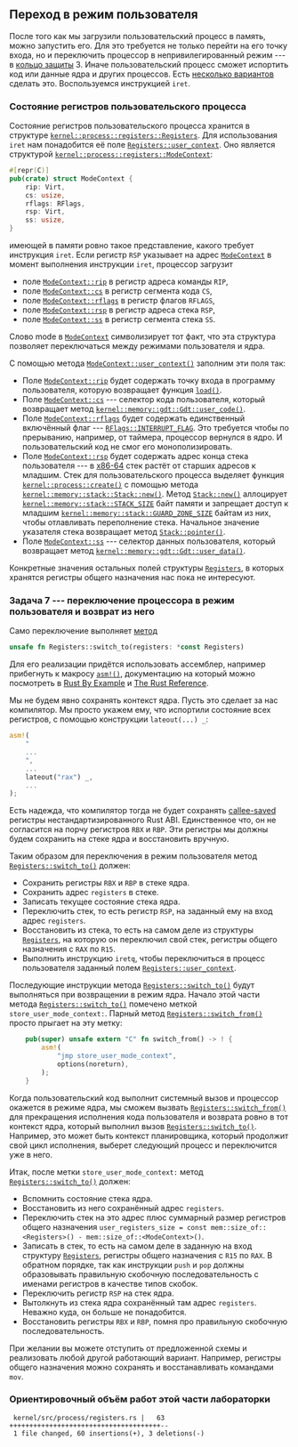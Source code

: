 ## Переход в режим пользователя

После того как мы загрузили пользовательский процесс в память,
можно запустить его.
Для это требуется не только перейти на его точку входа, но и переключить процессор в непривилегированный режим --- в
[кольцо защиты](https://en.wikipedia.org/wiki/Protection_ring) 3.
Иначе пользовательский процесс сможет испортить код или данные ядра и других процессов.
Есть [несколько вариантов](https://wiki.osdev.org/Getting_to_Ring_3) сделать это.
Воспользуемся инструкцией `iret`.


### Состояние регистров пользовательского процесса

Состояние регистров пользовательского процесса хранится в структуре
[`kernel::process::registers::Registers`](../../doc/kernel/process/registers/struct.Registers.html).
Для использования `iret` нам понадобится её поле
[`Registers::user_context`](../../doc/kernel/process/registers/struct.Registers.html#structfield.user_context).
Оно является структурой
[`kernel::process::registers::ModeContext`](../../doc/kernel/process/registers/struct.ModeContext.html):
```rust
#[repr(C)]
pub(crate) struct ModeContext {
    rip: Virt,
    cs: usize,
    rflags: RFlags,
    rsp: Virt,
    ss: usize,
}
```
имеющей в памяти ровно такое представление, какого требует инструкция `iret`.
Если регистр `RSP` указывает на адрес
[`ModeContext`](../../doc/kernel/process/registers/struct.ModeContext.html)
в момент выполнения инструкции `iret`,
процессор загрузит

- поле [`ModeContext::rip`](../../doc/kernel/process/registers/struct.ModeContext.html#structfield.rip) в регистр адреса команды `RIP`,
- поле [`ModeContext::cs`](../../doc/kernel/process/registers/struct.ModeContext.html#structfield.cs) в регистр сегмента кода `CS`,
- поле [`ModeContext::rflags`](../../doc/kernel/process/registers/struct.ModeContext.html#structfield.cs) в регистр флагов `RFLAGS`,
- поле [`ModeContext::rsp`](../../doc/kernel/process/registers/struct.ModeContext.html#structfield.cs) в регистр адреса стека `RSP`,
- поле [`ModeContext::ss`](../../doc/kernel/process/registers/struct.ModeContext.html#structfield.cs) в регистр сегмента стека `SS`.

Слово mode в [`ModeContext`](../../doc/kernel/process/registers/struct.ModeContext.html)
символизирует тот факт, что эта структура позволяет переключаться между режимами пользователя и ядра.

С помощью метода
[`ModeContext::user_context()`](../../doc/kernel/process/registers/struct.ModeContext.html#method.user_code)
заполним эти поля так:

- Поле [`ModeContext::rip`](../../doc/kernel/process/registers/struct.ModeContext.html#structfield.rip) будет содержать точку входа в программу пользователя, которую возвращает функция [`load()`](../../doc/kernel/process/elf/fn.load.html).
- Поле [`ModeContext::cs`](../../doc/kernel/process/registers/struct.ModeContext.html#structfield.cs) --- селектор кода пользователя, который возвращает метод [`kernel::memory::gdt::Gdt::user_code()`](../../doc/kernel/memory/gdt/struct.SmpGdt.html#method.user_code).
- Поле [`ModeContext::rflags`](../../doc/kernel/process/registers/struct.ModeContext.html#structfield.cs) будет содержать единственный включённый флаг --- [`RFlags::INTERRUPT_FLAG`](../../doc/kernel/process/registers/struct.RFlags.html#associatedconstant.INTERRUPT_FLAG). Это требуется чтобы по прерыванию, например, от таймера, процессор вернулся в ядро. И пользовательский код не смог его монополизировать.
- Поле [`ModeContext::rsp`](../../doc/kernel/process/registers/struct.ModeContext.html#structfield.cs) будет содержать адрес конца стека пользователя --- в [x86-64](https://en.wikipedia.org/wiki/X86-64) стек растёт от старших адресов к младшим. Стек для пользовательского процесса выделяет функция [`kernel::process::create()`](../../doc/kernel/process/fn.create.html) с помощью метода [`kernel::memory::stack::Stack::new()`](../../doc/kernel/memory/stack/struct.Stack.html#method.new). Метод [`Stack::new()`](../../doc/kernel/memory/stack/struct.Stack.html#method.new) аллоцирует [`kernel::memory::stack::STACK_SIZE`](../../doc/kernel/memory/stack/constant.STACK_SIZE.html) байт памяти и запрещает доступ к младшим [`kernel::memory::stack::GUARD_ZONE_SIZE`](../../doc/kernel/memory/stack/constant.GUARD_ZONE_SIZE.html) байтам из них, чтобы отлавливать переполнение стека. Начальное значение указателя стека возвращает метод [`Stack::pointer()`](../../doc/kernel/memory/stack/struct.Stack.html#method.pointer).
- Поле [`ModeContext::ss`](../../doc/kernel/process/registers/struct.ModeContext.html#structfield.cs) --- селектор данных пользователя, который возвращает метод [`kernel::memory::gdt::Gdt::user_data()`](../../doc/kernel/memory/gdt/struct.SmpGdt.html#method.user_data).

Конкретные значения остальных полей структуры
[`Registers`](../../doc/kernel/process/registers/struct.Registers.html),
в которых хранятся регистры общего назначения нас пока не интересуют.


### Задача 7 --- переключение процессора в режим пользователя и возврат из него

Само переключение выполняет [метод](../../doc/kernel/process/registers/struct.Registers.html#method.switch_to)

```rust
unsafe fn Registers::switch_to(registers: *const Registers)
```

Для его реализации придётся использовать ассемблер, например прибегнуть к макросу
[`asm!()`](https://doc.rust-lang.org/core/arch/macro.asm.html),
документацию на который можно посмотреть в
[Rust By Example](https://doc.rust-lang.org/nightly/rust-by-example/unsafe/asm.html) и
[The Rust Reference](https://doc.rust-lang.org/nightly/reference/inline-assembly.html).

Мы не будем явно сохранять контекст ядра.
Пусть это сделает за нас компилятор.
Мы просто укажем ему, что испортили состояние всех регистров, с помощью конструкции `lateout(...) _`:

```rust
asm!(
    "
    ...
    ",
    ...
    lateout("rax") _,
    ...
);
```

Есть надежда, что компилятор тогда не будет сохранять [callee-saved](https://en.wikipedia.org/wiki/X86_calling_conventions#Callee-saved_%28non-volatile%29_registers) регистры нестандартизированного Rust ABI.
Единственное что, он не согласится на порчу регистров `RBX` и `RBP`.
Эти регистры мы должны будем сохранить на стеке ядра и восстановить вручную.

Таким образом для переключения в режим пользователя метод
[`Registers::switch_to()`](../../doc/kernel/process/registers/struct.Registers.html#method.switch_to)
должен:

- Сохранить регистры `RBX` и `RBP` в стеке ядра.
- Сохранить адрес `registers` в стеке.
- Записать текущее состояние стека ядра.
- Переключить стек, то есть регистр `RSP`, на заданный ему на вход адрес `registers`.
- Восстановить из стека, то есть на самом деле из структуры [`Registers`](../../doc/kernel/process/registers/struct.Registers.html), на которую он переключил свой стек, регистры общего назначения с `RAX` по `R15`.
- Выполнить инструкцию `iretq`, чтобы переключиться в процесс пользователя заданный полем [`Registers::user_context`](../../doc/kernel/process/registers/struct.Registers.html#structfield.user_context).

Последующие инструкции метода
[`Registers::switch_to()`](../../doc/kernel/process/registers/struct.Registers.html#method.switch_to)
будут выполняться при возвращении в режим ядра.
Начало этой части метода
[`Registers::switch_to()`](../../doc/kernel/process/registers/struct.Registers.html#method.switch_to)
помечено меткой `store_user_mode_context:`.
Парный метод
[`Registers::switch_from()`](../../doc/kernel/process/registers/struct.Registers.html#method.switch_from)
просто прыгает на эту метку:

```rust
    pub(super) unsafe extern "C" fn switch_from() -> ! {
        asm!(
            "jmp store_user_mode_context",
            options(noreturn),
        );
    }
```

Когда пользовательский код выполнит системный вызов и процессор окажется в режиме ядра, мы сможем вызвать
[`Registers::switch_from()`](../../doc/kernel/process/registers/struct.Registers.html#method.switch_from)
для прекращения исполнения кода пользователя и возврата ровно в тот контекст ядра, который выполнил вызов
[`Registers::switch_to()`](../../doc/kernel/process/registers/struct.Registers.html#method.switch_to).
Например, это может быть контекст планировщика, который продолжит свой цикл исполнения, выберет следующий процесс и переключится уже в него.

Итак, после метки `store_user_mode_context:` метод
[`Registers::switch_to()`](../../doc/kernel/process/registers/struct.Registers.html#method.switch_to)
должен:

- Вспомнить состояние стека ядра.
- Восстановить из него сохранённый адрес `registers`.
- Переключить стек на это адрес плюс суммарный размер регистров общего назначения `user_registers_size = const mem::size_of::<Registers>() - mem::size_of::<ModeContext>()`.
- Записать в стек, то есть на самом деле в заданную на вход структуру [`Registers`](../../doc/kernel/process/registers/struct.Registers.html), регистры общего назначения с `R15` по `RAX`. В обратном порядке, так как инструкции `push` и `pop` должны образовывать правильную скобочную последовательность с именами регистров в качестве типов скобок.
- Переключить регистр `RSP` на стек ядра.
- Вытолкнуть из стека ядра сохранённый там адрес `registers`. Неважно куда, он больше не понадобится.
- Восстановить регистры `RBX` и `RBP`, помня про правильную скобочную последовательность.

При желании вы можете отступить от предложенной схемы и реализовать любой другой работающий вариант.
Например, регистры общего назначения можно сохранять и восстанавливать командами `mov`.


### Ориентировочный объём работ этой части лабораторки

```console
 kernel/src/process/registers.rs |   63 ++++++++++++++++++++++++++++++++++++++--
 1 file changed, 60 insertions(+), 3 deletions(-)
```
